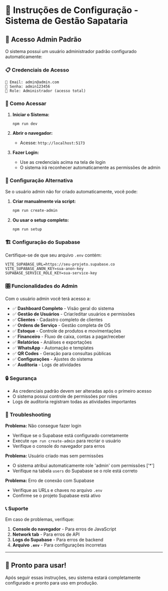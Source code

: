 # 🔧 Instruções de Configuração - Sistema de Gestão Sapataria

## 🚀 Acesso Admin Padrão

O sistema possui um usuário administrador padrão configurado automaticamente:

### 📋 Credenciais de Acesso

```
📧 Email: admin@admin.com
🔑 Senha: admin123456
👤 Role: Administrador (acesso total)
```

### 🎯 Como Acessar

1. **Iniciar o Sistema:**
   ```bash
   npm run dev
   ```

2. **Abrir o navegador:**
   - Acesse: `http://localhost:5173`

3. **Fazer Login:**
   - Use as credenciais acima na tela de login
   - O sistema irá reconhecer automaticamente as permissões de admin

### 🔧 Configuração Alternativa

Se o usuário admin não for criado automaticamente, você pode:

1. **Criar manualmente via script:**
   ```bash
   npm run create-admin
   ```

2. **Ou usar o setup completo:**
   ```bash
   npm run setup
   ```

### 🏗️ Configuração do Supabase

Certifique-se de que seu arquivo `.env` contém:

```env
VITE_SUPABASE_URL=https://seu-projeto.supabase.co
VITE_SUPABASE_ANON_KEY=sua-anon-key
SUPABASE_SERVICE_ROLE_KEY=sua-service-key
```

### 🎛️ Funcionalidades do Admin

Com o usuário admin você terá acesso a:

- ✅ **Dashboard Completo** - Visão geral do sistema
- ✅ **Gestão de Usuários** - Criar/editar usuários e permissões
- ✅ **Clientes** - Cadastro completo de clientes
- ✅ **Ordens de Serviço** - Gestão completa de OS
- ✅ **Estoque** - Controle de produtos e movimentações
- ✅ **Financeiro** - Fluxo de caixa, contas a pagar/receber
- ✅ **Relatórios** - Análises e exportações
- ✅ **WhatsApp** - Automação e templates
- ✅ **QR Codes** - Geração para consultas públicas
- ✅ **Configurações** - Ajustes do sistema
- ✅ **Auditoria** - Logs de atividades

### 🔒 Segurança

- As credenciais padrão devem ser alteradas após o primeiro acesso
- O sistema possui controle de permissões por roles
- Logs de auditoria registram todas as atividades importantes

### 🚨 Troubleshooting

**Problema:** Não consegue fazer login
- Verifique se o Supabase está configurado corretamente
- Execute `npm run create-admin` para recriar o usuário
- Verifique o console do navegador para erros

**Problema:** Usuário criado mas sem permissões
- O sistema atribui automaticamente role 'admin' com permissões ['*']
- Verifique na tabela `users` do Supabase se o role está correto

**Problema:** Erro de conexão com Supabase
- Verifique as URLs e chaves no arquivo `.env`
- Confirme se o projeto Supabase está ativo

### 📞 Suporte

Em caso de problemas, verifique:

1. **Console do navegador** - Para erros de JavaScript
2. **Network tab** - Para erros de API
3. **Logs do Supabase** - Para erros de backend
4. **Arquivo `.env`** - Para configurações incorretas

---

## 🎉 Pronto para usar!

Após seguir essas instruções, seu sistema estará completamente configurado e pronto para uso em produção. 